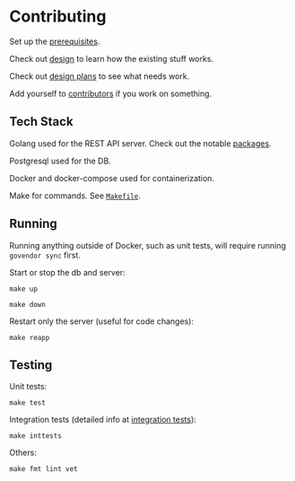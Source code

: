 # Contributing

Set up the [prerequisites](docs/PREREQUISITES.md).

Check out [design](docs/DESIGN.md) to learn how the existing stuff works.

Check out [design plans](docs/DESIGNPLANS.md) to see what needs work.

Add yourself to [contributors](docs/CONTRIBUTORS.md) if you work on something.

## Tech Stack

Golang used for the REST API server. Check out the notable [packages](docs/PACKAGES.md).

Postgresql used for the DB.

Docker and docker-compose used for containerization.

Make for commands. See [`Makefile`](Makefile).

## Running

Running anything outside of Docker, such as unit tests, will require running `govendor sync` first.

Start or stop the db and server:

    make up

    make down

Restart only the server (useful for code changes):

    make reapp

## Testing

Unit tests:

    make test

Integration tests (detailed info at [integration tests](docs/INTEGRATION_TESTS.md)):

    make inttests

Others:

    make fmt lint vet